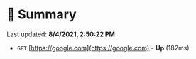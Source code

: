 # 📖 Summary
Last updated: **8/4/2021, 2:50:22 PM**

- `GET` [https://google.com](https://google.com) - **Up** (182ms)
